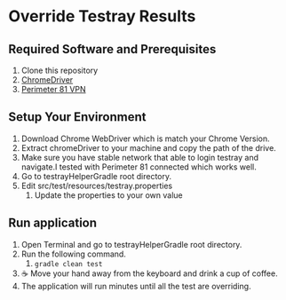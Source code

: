 # Override Testray Results
## Required Software and Prerequisites
1. Clone this repository
2. [ChromeDriver](https://chromedriver.chromium.org/)
3. [Perimeter 81 VPN](https://liferay.perimeter81.com/)

## Setup Your Environment
1. Download Chrome WebDriver which is match your Chrome Version.
2. Extract chromeDriver to your machine and copy the path of the drive.
3. Make sure you have stable network that able to login testray and navigate.I tested with Perimeter 81 connected which works well.
4. Go to testrayHelperGradle root directory.
5. Edit src/test/resources/testray.properties
   1. Update the properties to your own value

## Run application
1. Open Terminal and go to testrayHelperGradle root directory.
2. Run the following command.
   1. `gradle clean test`
3. :coffee: Move your hand away from the keyboard and drink a cup of coffee. 
4. The application will run minutes until all the test are overriding.